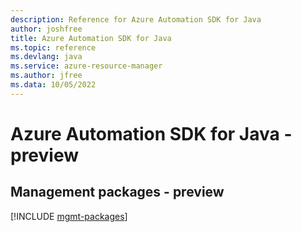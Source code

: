 ```yaml
---
description: Reference for Azure Automation SDK for Java
author: joshfree
title: Azure Automation SDK for Java
ms.topic: reference
ms.devlang: java
ms.service: azure-resource-manager
ms.author: jfree
ms.data: 10/05/2022
---
```

# Azure Automation SDK for Java - preview

## Management packages - preview
[!INCLUDE [mgmt-packages](automation-mgmt-index.md)]